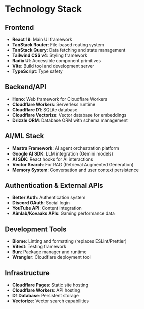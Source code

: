 # Technology Stack

## Frontend
- **React 19**: Main UI framework
- **TanStack Router**: File-based routing system
- **TanStack Query**: Data fetching and state management
- **Tailwind CSS v4**: Styling framework
- **Radix UI**: Accessible component primitives
- **Vite**: Build tool and development server
- **TypeScript**: Type safety

## Backend/API
- **Hono**: Web framework for Cloudflare Workers
- **Cloudflare Workers**: Serverless runtime
- **Cloudflare D1**: SQLite database
- **Cloudflare Vectorize**: Vector database for embeddings
- **Drizzle ORM**: Database ORM with schema management

## AI/ML Stack
- **Mastra Framework**: AI agent orchestration platform
- **Google AI SDK**: LLM integration (Gemini models)
- **AI SDK**: React hooks for AI interactions
- **Vector Search**: For RAG (Retrieval Augmented Generation)
- **Memory System**: Conversation and user context persistence

## Authentication & External APIs
- **Better Auth**: Authentication system
- **Discord OAuth**: Social login
- **YouTube API**: Content integration
- **Aimlab/Kovaaks APIs**: Gaming performance data

## Development Tools
- **Biome**: Linting and formatting (replaces ESLint/Prettier)
- **Vitest**: Testing framework
- **Bun**: Package manager and runtime
- **Wrangler**: Cloudflare deployment tool

## Infrastructure
- **Cloudflare Pages**: Static site hosting
- **Cloudflare Workers**: API hosting
- **D1 Database**: Persistent storage
- **Vectorize**: Vector search capabilities